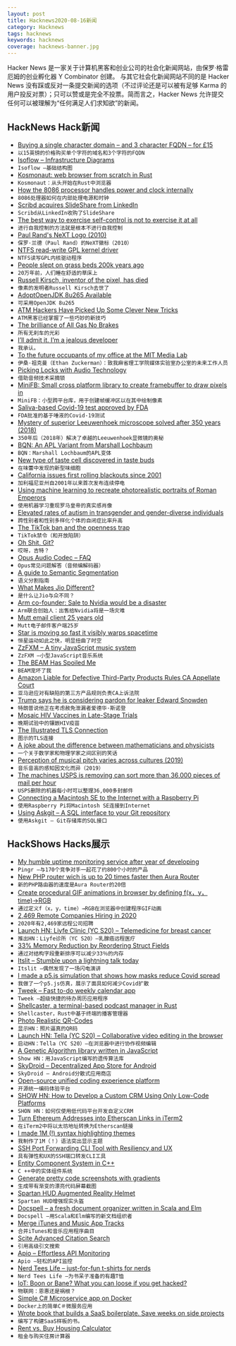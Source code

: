 ```yaml
---
layout: post
title: Hacknews2020-08-16新闻
category: Hacknews
tags: hacknews
keywords: hacknews
coverage: hacknews-banner.jpg
---
```


Hacker News 是一家关于计算机黑客和创业公司的社会化新闻网站，由保罗·格雷厄姆的创业孵化器 Y Combinator 创建。
与其它社会化新闻网站不同的是 Hacker News 没有踩或反对一条提交新闻的选项（不过评论还是可以被有足够 Karma 的用户投反对票）；只可以赞或是完全不投票。简而言之，Hacker News 允许提交任何可以被理解为“任何满足人们求知欲”的新闻。

## HackNews Hack新闻


- [Buying a single character domain – and 3 character FQDN – for £15](https://shkspr.mobi/blog/2020/08/buying-a-single-character-domain-and-3-character-fqdn-for-15/)
- `以15英镑的价格购买单个字符的域名和3个字符的FQDN`
- [Isoflow – Infrastructure Diagrams](https://isoflow.io/)
- `Isoflow –基础结构图`
- [Kosmonaut: web browser from scratch in Rust](https://github.com/twilco/kosmonaut)
- `Kosmonaut：从头开始在Rust中浏览器`
- [How the 8086 processor handles power and clock internally](http://www.righto.com/2020/08/how-8086-processor-handles-power-and.html)
- `8086处理器如何在内部处理电源和时钟`
- [Scribd acquires SlideShare from LinkedIn](https://techcrunch.com/2020/08/11/scribd-acquires-slideshare/)
- `Scribd从LinkedIn收购了SlideShare`
- [The best way to exercise self-control is not to exercise it at all](https://psyche.co/ideas/the-best-way-to-exercise-self-control-is-not-to-exercise-it-at-all)
- `进行自我控制的方法就是根本不进行自我控制`
- [Paul Rand's NeXT Logo (2010)](https://www.logodesignlove.com/next-logo-paul-rand)
- `保罗·兰德（Paul Rand）的NeXT徽标（2010）`
- [NTFS read-write GPL kernel driver](https://lore.kernel.org/lkml/2911ac5cd20b46e397be506268718d74@paragon-software.com/)
- `NTFS读写GPL内核驱动程序`
- [People slept on grass beds 200k years ago](https://arstechnica.com/science/2020/08/people-slept-on-comfy-grass-beds-200000-years-ago/)
- `20万年前，人们睡在舒适的草床上`
- [Russell Kirsch, inventor of the pixel, has died](https://petapixel.com/2020/08/13/russell-kirsch-inventor-of-the-pixel-passed-away-this-week/)
- `像素的发明者Russell Kirsch去世了`
- [AdoptOpenJDK 8u265 Available](https://blog.adoptopenjdk.net/2020/07/adoptopenjdk-8u265-available/)
- `可采用OpenJDK 8u265`
- [ATM Hackers Have Picked Up Some Clever New Tricks](https://www.wired.com/story/atm-hackers-jackpotting-remote-malware/)
- `ATM黑客已经掌握了一些巧妙的新技巧`
- [The brilliance of All Gas No Brakes](https://bigtechnology.substack.com/p/the-brilliance-of-all-gas-no-brakes)
- `所有无刹车的光彩`
- [I’ll admit it. I’m a jealous developer](https://medium.com/@dangoslen/ill-admit-it-i-m-a-jealous-developer-4c526f0e0abb)
- `我承认。`
- [To the future occupants of my office at the MIT Media Lab](http://www.ethanzuckerman.com/blog/2020/08/15/to-the-future-occupants-of-my-office-at-the-mit-media-lab/)
- `伊桑·祖克曼（Ethan Zuckerman）：致我麻省理工学院媒体实验室办公室的未来工作人员`
- [Picking Locks with Audio Technology](https://cacm.acm.org/news/246744-picking-locks-with-audio-technology/fulltext)
- `借助音频技术采摘锁`
- [MiniFB: Small cross platform library to create framebuffer to draw pixels in](https://github.com/emoon/minifb#minifb)
- `MiniFB：小型跨平台库，用于创建帧缓冲区以在其中绘制像素`
- [Saliva-based Covid-19 test approved by FDA](https://news.yale.edu/2020/08/15/yales-rapid-covid-19-saliva-test-receives-fda-emergency-use-authorization)
- `FDA批准的基于唾液的Covid-19测试`
- [Mystery of superior Leeuwenhoek microscope solved after 350 years (2018)](https://phys.org/news/2018-03-mystery-superior-leeuwenhoek-microscope-years.html)
- `350年后（2018年）解决了卓越的Leeuwenhoek显微镜的奥秘`
- [BQN: An APL Variant from Marshall Lochbaum](https://mlochbaum.github.io/BQN/)
- `BQN：Marshall Lochbaum的APL变体`
- [New type of taste cell discovered in taste buds](https://neurosciencenews.com/taste-cells-16830/)
- `在味蕾中发现的新型味细胞`
- [California issues first rolling blackouts since 2001](https://www.npr.org/2020/08/15/902781690/california-issues-first-rolling-blackouts-since-2001-as-heat-wave-bakes-western-)
- `加利福尼亚州自2001年以来首次发布连续停电`
- [Using machine learning to recreate photorealistic portraits of Roman Emperors](https://voshart.com/ROMAN-EMPEROR-PROJECT)
- `使用机器学习重现罗马皇帝的真实感肖像`
- [Elevated rates of autism in transgender and gender-diverse individuals](https://www.nature.com/articles/s41467-020-17794-1)
- `跨性别者和性别多样化个体的自闭症比率升高`
- [The TikTok ban and the openness trap](https://unintendedconsequenc.es/tiktok-ban-openness-trap/)
- `TikTok禁令（和开放陷阱）`
- [Oh Shit, Git?](https://ohshitgit.com/)
- `哎呀，吉特？`
- [Opus Audio Codec – FAQ](https://wiki.xiph.org/index.php?title=OpusFAQ)
- `Opus常见问题解答（音频编解码器）`
- [A guide to Semantic Segmentation](https://nanonets.com/blog/semantic-image-segmentation-2020/)
- `语义分割指南`
- [What Makes Jio Different?](https://simplanations.substack.com/p/9-what-makes-jio-different)
- `是什么让Jio与众不同？`
- [Arm co-founder: Sale to Nvidia would be a disaster](https://www.bbc.com/news/technology-53637463)
- `Arm联合创始人：出售给Nvidia将是一场灾难`
- [Mutt email client 25 years old](http://mutt.org)
- `Mutt电子邮件客户端25岁`
- [Star is moving so fast it visibly warps spacetime](https://futurism.com/the-byte/star-moving-fast-warps-spacetime)
- `恒星运动如此之快，明显扭曲了时空`
- [ZzFXM – A tiny JavaScript music system](https://keithclark.github.io/ZzFXM/)
- `ZzFXM –小型JavaScript音乐系统`
- [The BEAM Has Spoiled Me](https://gvaughn.github.io/2020/08/08/beam_spoiled_me.html)
- `BEAM宠坏了我`
- [Amazon Liable for Defective Third-Party Products Rules CA Appellate Court](https://californiaglobe.com/section-2/amazon-liable-for-defective-third-party-products-rules-ca-appelate-court/)
- `亚马逊应对有缺陷的第三方产品规则负责CA上诉法院`
- [Trump says he is considering pardon for leaker Edward Snowden](https://www.reuters.com/article/us-usa-politics-snowden/trump-says-hes-considering-pardon-for-leaker-edward-snowden-idUSKCN25B10Z)
- `特朗普说他正在考虑赦免泄漏者爱德华·斯诺登`
- [Mosaic HIV Vaccines in Late-Stage Trials](https://www.verywellhealth.com/mosaic-hiv-vaccine-sparks-hope-4173079)
- `晚期试验中的镶嵌HIV疫苗`
- [The Illustrated TLS Connection](https://tls.ulfheim.net/)
- `图示的TLS连接`
- [A joke about the difference between mathematicians and physicists](http://www.thingspondered.xyz/2020/08/excerpt-man-who-loved-only-numbers.html)
- `一个关于数学家和物理学家之间区别的笑话`
- [Perception of musical pitch varies across cultures (2019)](https://news.mit.edu/2019/perception-musical-pitch-cultures-0919)
- `音乐音高的感知因文化而异（2019）`
- [The machines USPS is removing can sort more than 36,000 pieces of mail per hour](https://www.businessinsider.com/usps-mail-sorting-machines-how-they-work-in-photos-2020-8)
- `USPS删除的机器每小时可以整理36,000多封邮件`
- [Connecting a Macintosh SE to the Internet with a Raspberry Pi](https://metalbabble.wordpress.com/2020/02/08/the-final-frontier-connecting-a-macintosh-se-to-the-internet-with-a-raspberry-pi/)
- `使用Raspberry Pi将Macintosh SE连接到Internet`
- [Using Askgit – A SQL interface to your Git repository](https://willschenk.com/articles/2020/using_askgit/)
- `使用Askgit – Git存储库的SQL接口`


## HackShows Hacks展示

- [ My humble uptime monitoring service after year of developing](https://pingr.io)
- `Pingr –与170个竞争对手一起花了约800个小时的产品`
- [ New PHP router wich is up to 20 times faster then Aura Router](https://github.com/alexdodonov/mezon-router/blob/master/doc/router-aura.md)
- `新的PHP路由器的速度是Aura Router的20倍`
- [ Create procedural GIF animations in browser by defining f(x，y，time)→RGB](https://fofpx.com)
- `通过定义f（x，y，time）→RGB在浏览器中创建程序GIF动画`
- [ 2,469 Remote Companies Hiring in 2020](https://remotehub.io/)
- `2020年有2,469家远程公司招聘`
- [Launch HN: Liyfe Clinic (YC S20) – Telemedicine for breast cancer](item?id=24143569)
- `推出HN：Liyfe诊所（YC S20）–乳腺癌远程医疗`
- [ 33% Memory Reduction by Reordering Struct Fields](https://qvault.io/2020/08/07/saving-a-third-of-our-memory-by-re-ordering-go-struct-fields)
- `通过对结构字段重新排序可以减少33％的内存`
- [ Itslit – Stumble upon a lightning talk today](https://github.com/vinayak-mehta/itslit)
- `Itslit –偶然发现了一场闪电演讲`
- [ I made a p5.js simulation that shows how masks reduce Covid spread](http://JustWearIt.fyi)
- `我做了一个p5.js仿真，展示了面具如何减少Covid扩散`
- [ Tweek – Fast to-do weekly calendar app](https://tweek.so)
- `Tweek –超级快捷的待办周历应用程序`
- [ Shellcaster, a terminal-based podcast manager in Rust](https://github.com/jeff-hughes/shellcaster)
- `Shellcaster，Rust中基于终端的播客管理器`
- [ Photo Realistic QR-Codes](https://www.QRpicture.com)
- `显示HN：照片逼真的QR码`
- [Launch HN: Tella (YC S20) – Collaborative video editing in the browser](item?id=24158509)
- `启动HN：Tella（YC S20）–在浏览器中进行协作视频编辑`
- [ A Genetic Algorithm library written in JavaScript](https://github.com/lodenrogue/genetic-algorithm-js)
- `Show HN：用JavaScript编写的遗传算法库`
- [ SkyDroid – Decentralized App Store for Android](https://github.com/redsolver/skydroid)
- `SkyDroid – Android分散式应用商店`
- [ Open-source unified coding experience platform](https://www.reddit.com/r/Python/comments/i9g0oo/made_a_platform_for_people_to_learn_code_practice/)
- `开源统一编码体验平台`
- [SHOW HN: How to Develop a Custom CRM Using Only Low-Code Platforms](https://medium.com/@sebscholl/hot-to-develop-a-custom-crm-using-only-low-code-platforms-67da41bbe9b1)
- `SHON HN：如何仅使用低代码平台开发自定义CRM`
- [ Turn Ethereum Addresses into Etherscan Links in iTerm2](https://medium.com/@elliotaplant/turn-ethereum-addresses-into-etherscan-links-in-iterm2-77656dc48fde)
- `在iTerm2中将以太坊地址转换为Etherscan链接`
- [ I made 1M (!) syntax highlighting themes](https://www.syntaxenvy.com/0782664)
- `我制作了1M（！）语法突出显示主题`
- [ SSH Port Forwarding CLI Tool with Resiliency and UX](https://davrodpin.github.io/mole/)
- `具有弹性和UX的SSH端口转发CLI工具`
- [ Entity Component System in C++](https://github.com/stillwwater/twoecs)
- `C ++中的实体组件系统`
- [ Generate pretty code screenshots with gradients](https://www.snippetshot.com)
- `生成带有渐变的漂亮代码屏幕截图`
- [ Spartan HUD Augmented Reality Helmet](https://www.kickstarter.com/projects/realjds/spartan-hud-next-generation-augmented-reality-helmet)
- `Spartan HUD增强现实头盔`
- [ Docspell – a fresh document organizer written in Scala and Elm](https://github.com/eikek/docspell)
- `Docspell –用Scala和Elm编写的新文档组织者`
- [ Merge iTunes and Music App Tracks](https://www.davidschlachter.com/misc/trackconcat)
- `合并iTunes和音乐应用程序曲目`
- [ Scite Advanced Citation Search](https://medium.com/scite/scite-advanced-search-discover-research-in-context-2a3ccdb06b15)
- `引用高级引文搜索`
- [ Apio – Effortless API Monitoring](https://apio.in/)
- `Apio –轻松的API监控`
- [ Nerd Tees Life – just-for-fun t-shirts for nerds](https://nerdtees.life)
- `Nerd Tees Life –为书呆子准备的有趣T恤`
- [ IoT: Boon or Bane? What you can loose if you get hacked?](https://www.skillsire.com/read-blog/298_internet-of-things-boon-or-bane.html)
- `物联网：恩惠还是祸根？`
- [ Simple C# Microservice app on Docker](https://github.com/developerhq/Microservice-Demo-App)
- `Docker上的简单C＃微服务应用`
- [ Wrote book that builds a SaaS boilerplate. Save weeks on side projects](https://builderbook.org/book)
- `编写了构建SaaS样板的书。`
- [ Rent vs. Buy Housing Calculator](https://www.rentvsbuy.house/)
- `租金与购买住房计算器`

